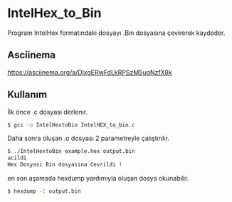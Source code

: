 # IntelHex_to_Bin

Program IntelHex formatındaki dosyayı .Bin dosyasına çevirerek kaydeder.

## Asciinema

https://asciinema.org/a/DlxgERwFdLkRPSzM5ugNzfX8k

## Kullanım

İlk önce .c dosyası derlenir.

```bash
$ gcc -o IntelHextoBin IntelHEX_to_bin.c
```
Daha sonra oluşan .o dosyası 2 parametreyle çalıştırılır.

```bash
$ ./IntelHextoBin example.hex output.bin 
acildi
Hex Dosyasi Bin dosyasina Cevrildi !
```

en son aşamada hexdump yardımıyla oluşan dosya okunabilir.

```bash
$ hexdump -C output.bin 
```
